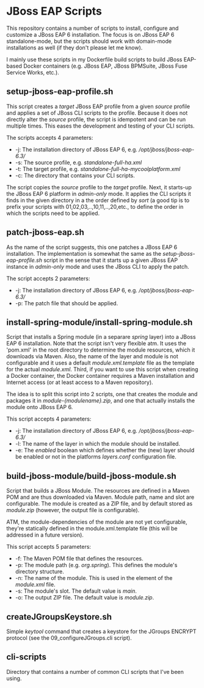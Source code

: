 JBoss EAP Scripts
======================
This repository contains a number of scripts to install, configure and customize a JBoss EAP 6 installation.
The focus is on JBoss EAP 6 standalone-mode, but the scripts should work with domain-mode installations as well (if they don't please let me know).

I mainly use these scripts in my Dockerfile build scripts to build JBoss EAP-based Docker containers (e.g. JBoss EAP, JBoss BPMSuite, JBoss Fuse Service Works, etc.).

setup-jboss-eap-profile.sh
-----------------------
This script creates a *target* JBoss EAP profile from a given *source* profile and applies a set of JBoss CLI scripts to the profile.
Because it does not directly alter the *source* profile, the script is idempotent and can be run multiple times. This eases the development and testing of your CLI scripts.

The scripts accepts 4 parameters:
- -j: The installation directory of JBoss EAP 6, e.g. */opt/jboss/jboss-eap-6.3/*
- -s: The source profile, e.g. *standalone-full-ha.xml*
- -t: The target profile, e.g. *standalone-full-ha-mycoolplatform.xml*
- -c: The directory that contains your CLI scripts.

The script copies the *source* profile to the *target* profile. Next, it starts-up the JBoss EAP 6 platform in *admin-only* mode. It applies the CLI scripts it finds in the given
directory in a the order defined by *sort* (a good tip is to prefix your scripts with 01,02,03,..,10,11,..,20,etc., to define the order in which the scripts need to be applied.

patch-jboss-eap.sh
-----------------------
As the name of the script suggests, this one patches a JBoss EAP 6 installation.
The implementation is somewhat the same as the *setup-jboss-eap-profile.sh* script in the sense that it starts up a given JBoss EAP instance in *admin-only* mode and uses the 
JBoss CLI to apply the patch.

The script accepts 2 parameters:
- -j: The installation directory of JBoss EAP 6, e.g. */opt/jboss/jboss-eap-6.3/*
- -p: The patch file that should be applied.

install-spring-module/install-spring-module.sh
-----------------------------------------------
Script that installs a Spring module (in a separare *spring* layer) into a JBoss EAP 6 installation.
Note that the script isn't very flexible atm. It uses the 'pom.xml' in the root directory to determine the module resources, which it downloads via Maven.
Also, the name of the layer and module is not configurable and it uses a default *module.xml.template* file as the template for the actual *module.xml*.
Third, if you want to use this script when creating a Docker container, the Docker container requires a Maven installation and Internet access (or at least access to a Maven repository).

The idea is to split this script into 2 scripts, one that creates the module and packages it in *module-{modulename}.zip*, and one that actually installs the module onto JBoss EAP 6.

This script accepts 4 parameters:
- -j: The installation directory of JBoss EAP 6, e.g. */opt/jboss/jboss-eap-6.3/*
- -l: The name of the layer in which the module should be installed.
- -e: The *enabled* boolean which defines whether the (new) layer should be enabled or not in the platforms *layers.conf* configuration file.

build-jboss-module/build-jboss-module.sh
-----------------------------------------------
Script that builds a JBoss Module. The resources are defined in a Maven POM and are thus downloaded via Maven. Module path, name and slot are configurable.
The module is created as a ZIP file, and by default stored as *module.zip* (however, the output file is configurable).

ATM, the module-dependencies of the module are not yet configurable, they're statically defined in the module.xml.template file (this will be addressed in a future version).

This script accepts 5 parameters:
- -f: The Maven POM file that defines the resources.
- -p: The module path (e.g. *org.spring*). This defines the module's directory structure.
- -n: The name of the module. This is used in the *<module>* element of the *module.xml* file.
- -s: The module's slot. The default value is *main*.
- -o: The output ZIP file. The default value is *module.zip*.

createJGroupsKeystore.sh
------------------------
Simple *keytool* command that creates a keystore for the JGroups ENCRYPT protocol (see the 09\_configureJGroups.cli script).

cli-scripts
-----------------------
Directory that contains a number of common CLI scripts that I've been using.





